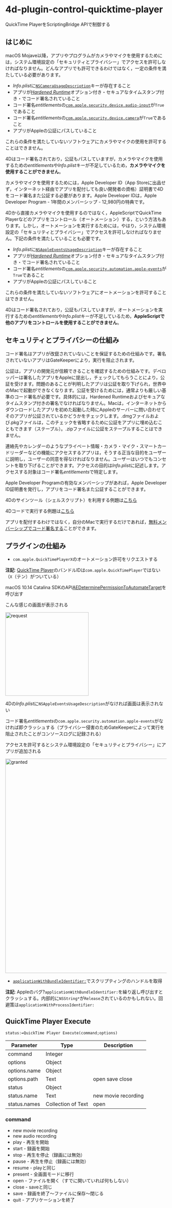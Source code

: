 # 4d-plugin-control-quicktime-player
QuickTime PlayerをScriptingBridge APIで制御する

## はじめに

macOS Mojave以降，アプリやプログラムがカメラやマイクを使用するためには，システム環境設定の「セキュリティとプライバシー」でアクセスを許可しなければなりません。どんなアプリでも許可できるわけではなく，一定の条件を満たしている必要があります。

* *Info.plist*に[`NSCameraUsageDescription`](https://developer.apple.com/documentation/bundleresources/information_property_list/nscamerausagedescription?language=objc)キーが存在すること
* アプリが[*Hardened Runtime*](https://developer.apple.com/documentation/security/hardened_runtime?language=objc)オプション付き・セキュアなタイムスタンプ付き・でコード署名されていること
* コード署名*entitlements*の[`com.apple.security.device.audio-input`](https://developer.apple.com/documentation/bundleresources/entitlements/com_apple_security_device_audio-input?changes=l_2&language=objc)が`True`であること
* コード署名*entitlements*の[`com.apple.security.device.camera`](https://developer.apple.com/documentation/bundleresources/entitlements/com_apple_security_device_camera?language=objc)が`True`であること
* アプリがAppleの公証にパスしていること

これらの条件を満たしていないソフトウェアにカメラやマイクの使用を許可することはできません。

4Dはコード署名されており，公証もパスしていますが，カメラやマイクを使用するための*entitlements*や*Info.plist*キーが不足しているため，**カメラやマイクを使用することができません**。

カメラやマイクを使用するためには，Apple Developer ID（App Storeに出品せず，インターネット経由でアプリを配付しても良い開発者の資格）証明書で4Dをコード署名また公証する必要があります。Apple Developer IDは，Apple Developer Program - 1年間のメンバーシップ - 12,980円の特典です。

4Dから直接カメラやマイクを使用するのではなく，AppleScriptでQuickTime Playerなどのアプリをコントロール（オートメーション）する，という方法もあります。しかし，オートメーションを実行するためには，やはり，システム環境設定の「セキュリティとプライバシー」でアクセスを許可しなければなりません。下記の条件を満たしていることも必要です。

* *Info.plist*に[`NSAppleEventsUsageDescription`](https://developer.apple.com/documentation/bundleresources/information_property_list/nsappleeventsusagedescription)キーが存在すること
* アプリが[*Hardened Runtime*](https://developer.apple.com/documentation/security/hardened_runtime?language=objc)オプション付き・セキュアなタイムスタンプ付き・でコード署名されていること
* コード署名*entitlements*の[`com.apple.security.automation.apple-events`](https://developer.apple.com/documentation/bundleresources/entitlements/com_apple_security_automation_apple-events?changes=l_2&language=objc)が`True`であること
* アプリがAppleの公証にパスしていること

これらの条件を満たしていないソフトウェアにオートメーションを許可することはできません。

4Dはコード署名されており，公証もパスしていますが，オートメーションを実行するための*entitlements*や*Info.plist*キーが不足しているため，**AppleScriptで他のアプリをコントロールを使用することができません**。

## セキュリティとプライバシーの仕組み

コード署名はアプリが改竄されていないことを保証するための仕組みです。署名されていないアプリはGateKeeperにより，実行を阻止されます。

公証は，アプリの開発元が信頼できることを確認するための仕組みです。デベロッパーは署名したアプリをAppleに提出し，チェックしてもらうことにより，公証を受けます。問題のあることが判明したアプリは公証を取り下げられ，世界中のMacで起動ができなくなります。公証を受けるためには，通常よりも厳しい基準のコード署名が必要です。具体的には，Hardened Runtimeおよびセキュアなタイムスタンプ付きの署名でなければなりません。Macは，インターネットからダウンロードしたアプリを初めた起動した時にAppleのサーバーに問い合わせてそのアプリが公証されているかどうかをチェックします。.dmgファイルおよび.pkgファイルは，このチェックを省略するために公証をアプリに埋め込むこともできます（ステープル）。.zipファイルに公証をステープルすることはできません。

連絡先やカレンダーのようなプライベート情報・カメラ・マイク・スマートカードリーダーなどの機能にアクセスするアプリは，そうする正当な目的をユーザーに説明し，ユーザーの同意を得なければなりません。ユーザーはいつでもコンセントを取り下げることができます。アクセスの目的は*Info.plist*に記述します。アクセスする対象はコード署名*entitlements*で特定します。

Apple Developer Programの有効なメンバーシップがあれば，Apple Developer ID証明書を発行し，アプリをコード署名また公証することができます。

4Dのサインツール（シェルスクリプト）を利用する例題は[こちら](https://github.com/miyako/4d-utility-sign-app)

4Dコードで実行する例題は[こちら](https://github.com/miyako/4d-class-build-application)

アプリを配付するわけではなく，自分のMacで実行するだけであれば，[無料メンバーシップでコード署名する](https://github.com/miyako/4d-plugin-scard-v3/blob/main/with-free-account.md)ことができます。

## プラグインの仕組み

* `com.apple.QuickTimePlayerX`のオートメーション許可をリクエストする

**注記**: [QuickTime Player](https://support.apple.com/ja-jp/guide/quicktime-player/welcome/mac)のバンドルIDは`com.apple.QuickTimePlayer`ではない（`X`（テン）がついている）

macOS 10.14 Catalina SDKのAPI[AEDeterminePermissionToAutomateTarget](https://developer.apple.com/documentation/coreservices/3025784-aedeterminepermissiontoautomatet?language=objc)を呼び出す

こんな感じの画面が表示される

<img width="260" alt="request" src="https://user-images.githubusercontent.com/1725068/156720171-47fc5852-b1fa-403c-8d06-ad8d5717196e.png">

4Dの*Info.plist*に`NSAppleEventsUsageDescription`がなければ画面は表示されない

コード署名*entitlements*の`com.apple.security.automation.apple-events`がなければ即クラッシュする（プライバシー侵害のためGateKeeperによって実行を阻止されたことがコンソースログに記録される）

アクセスを許可するとシステム環境設定の「セキュリティとプライバシー」にアプリが追加される

<img width="668" alt="granted" src="https://user-images.githubusercontent.com/1725068/156722667-d3a2960b-9f48-4d89-ad59-0c34f4c9b60b.png">

* [`applicationWithBundleIdentifier:`](https://developer.apple.com/documentation/scriptingbridge/sbapplication/1588086-applicationwithbundleidentifier?language=objc)でスクリプティングのハンドルを取得

**注記**: Appleのバグ?`applicationWithBundleIdentifier:`を繰り返し呼び出すとクラッシュする。内部的に`NSString*`が`Release`されているのかもしれない。回避策は`applicationWithProcessIdentifier:`

## QuickTime Player Execute


```4d
status:=QuickTime Player Execute(command;options)
```

|Parameter|Type|Description|
|-|-|-|
|command|Integer||
|options|Object||
|options.name|Object||
|options.path|Text|open save close|
|status|Object||
|status.name|Text|new movie recording|
|status.names|Collection of Text|open|

### command

* new movie recording
* new audio recording
* play - 再生を開始
* start - 録画を開始
* stop - 再生を停止（録画には無効）
* pause - 再生を停止（録画には無効）
* resume - playと同じ
* present - 全画面モードに移行
* open - ファイルを開く（すでに開いていれば何もしない）
* close - saveと同じ
* save - 録画を終了〜ファイルに保存〜閉じる
* quit - アプリケーションを終了
